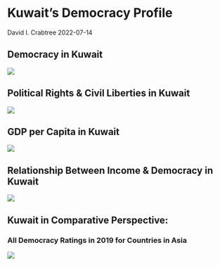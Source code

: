 Kuwait’s Democracy Profile
================
David I. Crabtree
2022-07-14

## Democracy in Kuwait

![](C:\Users\David\Desktop\PROGRA~1\FILESA~1\CFSS\hw06\reports\KUWAIT~1/figure-gfm/Demscore-1.png)<!-- -->

## Political Rights & Civil Liberties in Kuwait

![](C:\Users\David\Desktop\PROGRA~1\FILESA~1\CFSS\hw06\reports\KUWAIT~1/figure-gfm/Political%20Rights%20&%20Civil%20Libs-1.png)<!-- -->

## GDP per Capita in Kuwait

![](C:\Users\David\Desktop\PROGRA~1\FILESA~1\CFSS\hw06\reports\KUWAIT~1/figure-gfm/GDP%20per%20Capita-1.png)<!-- -->

## Relationship Between Income & Democracy in Kuwait

![](C:\Users\David\Desktop\PROGRA~1\FILESA~1\CFSS\hw06\reports\KUWAIT~1/figure-gfm/Income%20&%20Dem-1.png)<!-- -->

## Kuwait in Comparative Perspective:

### All Democracy Ratings in 2019 for Countries in Asia

![](C:\Users\David\Desktop\PROGRA~1\FILESA~1\CFSS\hw06\reports\KUWAIT~1/figure-gfm/Democracy%20in%20Comparative%20Perspective-1.png)<!-- -->
